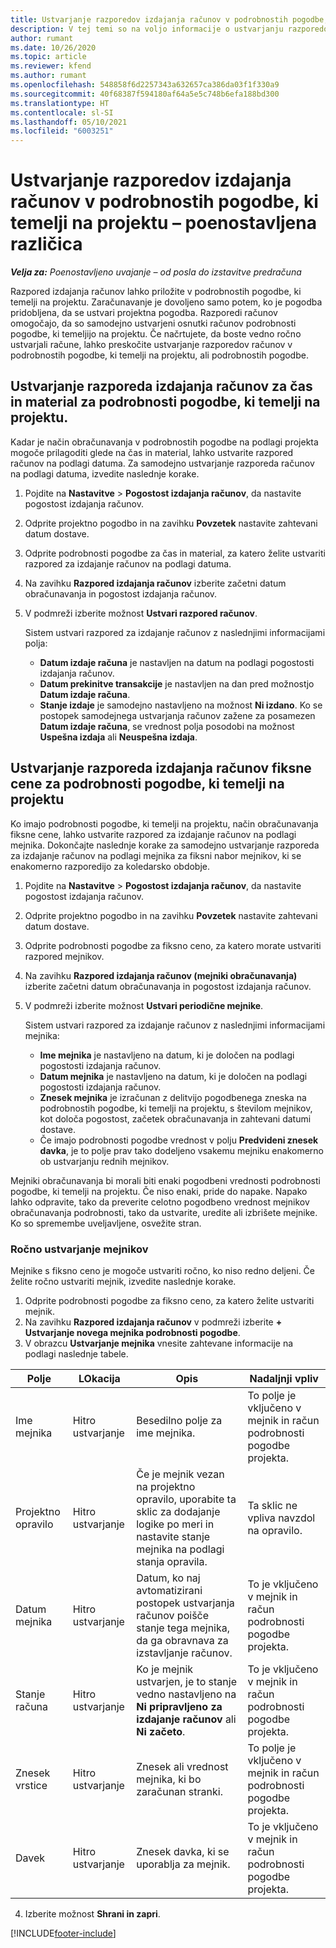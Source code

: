 ```yaml
---
title: Ustvarjanje razporedov izdajanja računov v podrobnostih pogodbe, ki temelji na projektu – poenostavljena različica
description: V tej temi so na voljo informacije o ustvarjanju razporedov računov in mejnikov.
author: rumant
ms.date: 10/26/2020
ms.topic: article
ms.reviewer: kfend
ms.author: rumant
ms.openlocfilehash: 548858f6d2257343a632657ca386da03f1f330a9
ms.sourcegitcommit: 40f68387f594180af64a5e5c748b6efa188bd300
ms.translationtype: HT
ms.contentlocale: sl-SI
ms.lasthandoff: 05/10/2021
ms.locfileid: "6003251"
---
```

# <a name="create-invoice-schedules-on-a-project-based-contract-line---lite"></a>Ustvarjanje razporedov izdajanja računov v podrobnostih pogodbe, ki temelji na projektu – poenostavljena različica

_**Velja za:** Poenostavljeno uvajanje – od posla do izstavitve predračuna_

Razpored izdajanja računov lahko priložite v podrobnostih pogodbe, ki temelji na projektu. Zaračunavanje je dovoljeno samo potem, ko je pogodba pridobljena, da se ustvari projektna pogodba. Razporedi računov omogočajo, da so samodejno ustvarjeni osnutki računov podrobnosti pogodbe, ki temeljijo na projektu. Če načrtujete, da boste vedno ročno ustvarjali račune, lahko preskočite ustvarjanje razporedov računov v podrobnostih pogodbe, ki temelji na projektu, ali podrobnostih pogodbe.

## <a name="create-a-time-and-material-invoice-schedule-for-a-project-based-contract-line"></a>Ustvarjanje razporeda izdajanja računov za čas in material za podrobnosti pogodbe, ki temelji na projektu.

Kadar je način obračunavanja v podrobnostih pogodbe na podlagi projekta mogoče prilagoditi glede na čas in material, lahko ustvarite razpored računov na podlagi datuma. Za samodejno ustvarjanje razporeda računov na podlagi datuma, izvedite naslednje korake.

1. Pojdite na **Nastavitve** > **Pogostost izdajanja računov**, da nastavite pogostost izdajanja računov.
2. Odprite projektno pogodbo in na zavihku **Povzetek** nastavite zahtevani datum dostave.
3. Odprite podrobnosti pogodbe za čas in material, za katero želite ustvariti razpored za izdajanje računov na podlagi datuma. 
4. Na zavihku **Razpored izdajanja računov** izberite začetni datum obračunavanja in pogostost izdajanja računov. 
5. V podmreži izberite možnost **Ustvari razpored računov**.

    Sistem ustvari razpored za izdajanje računov z naslednjimi informacijami polja:

    - **Datum izdaje računa** je nastavljen na datum na podlagi pogostosti izdajanja računov.
    - **Datum prekinitve transakcije** je nastavljen na dan pred možnostjo **Datum izdaje računa**.
    - **Stanje izdaje** je samodejno nastavljeno na možnost **Ni izdano**. Ko se postopek samodejnega ustvarjanja računov zažene za posamezen **Datum izdaje računa**, se vrednost polja posodobi na možnost **Uspešna izdaja** ali **Neuspešna izdaja**.

## <a name="create-a-fixed-price-invoice-schedule-for-a-project-based-contract-line"></a>Ustvarjanje razporeda izdajanja računov fiksne cene za podrobnosti pogodbe, ki temelji na projektu

Ko imajo podrobnosti pogodbe, ki temelji na projektu, način obračunavanja fiksne cene, lahko ustvarite razpored za izdajanje računov na podlagi mejnika. Dokončajte naslednje korake za samodejno ustvarjanje razporeda za izdajanje računov na podlagi mejnika za fiksni nabor mejnikov, ki se enakomerno razporedijo za koledarsko obdobje.

1. Pojdite na **Nastavitve** > **Pogostost izdajanja računov**, da nastavite pogostost izdajanja računov.
2. Odprite projektno pogodbo in na zavihku **Povzetek** nastavite zahtevani datum dostave.
3. Odprite podrobnosti pogodbe za fiksno ceno, za katero morate ustvariti razpored mejnikov. 
4. Na zavihku **Razpored izdajanja računov (mejniki obračunavanja)** izberite začetni datum obračunavanja in pogostost izdajanja računov. 
5. V podmreži izberite možnost **Ustvari periodične mejnike**.

    Sistem ustvari razpored za izdajanje računov z naslednjimi informacijami mejnika:

    - **Ime mejnika** je nastavljeno na datum, ki je določen na podlagi pogostosti izdajanja računov.
    - **Datum mejnika** je nastavljeno na datum, ki je določen na podlagi pogostosti izdajanja računov.
    - **Znesek mejnika** je izračunan z delitvijo pogodbenega zneska na podrobnostih pogodbe, ki temelji na projektu, s številom mejnikov, kot določa pogostost, začetek obračunavanja in zahtevani datumi dostave.
    - Če imajo podrobnosti pogodbe vrednost v polju **Predvideni znesek davka**, je to polje prav tako dodeljeno vsakemu mejniku enakomerno ob ustvarjanju rednih mejnikov.

Mejniki obračunavanja bi morali biti enaki pogodbeni vrednosti podrobnosti pogodbe, ki temelji na projektu. Če niso enaki, pride do napake. Napako lahko odpravite, tako da preverite celotno pogodbeno vrednost mejnikov obračunavanja podrobnosti, tako da ustvarite, uredite ali izbrišete mejnike. Ko so spremembe uveljavljene, osvežite stran.

### <a name="manually-create-milestones"></a>Ročno ustvarjanje mejnikov

Mejnike s fiksno ceno je mogoče ustvariti ročno, ko niso redno deljeni. Če želite ročno ustvariti mejnik, izvedite naslednje korake.

1. Odprite podrobnosti pogodbe za fiksno ceno, za katero želite ustvariti mejnik. 
2. Na zavihku **Razpored izdajanja računov** v podmreži izberite **+ Ustvarjanje novega mejnika podrobnosti pogodbe**.
3. V obrazcu **Ustvarjanje mejnika** vnesite zahtevane informacije na podlagi naslednje tabele. 

| Polje | LOkacija | Opis | Nadaljnji vpliv |
| --- | --- | --- | --- |
| Ime mejnika | Hitro ustvarjanje | Besedilno polje za ime mejnika. | To polje je vključeno v mejnik in račun podrobnosti pogodbe projekta. |
| Projektno opravilo | Hitro ustvarjanje | Če je mejnik vezan na projektno opravilo, uporabite ta sklic za dodajanje logike po meri in nastavite stanje mejnika na podlagi stanja opravila. | Ta sklic ne vpliva navzdol na opravilo. |
| Datum mejnika | Hitro ustvarjanje | Datum, ko naj avtomatizirani postopek ustvarjanja računov poišče stanje tega mejnika, da ga obravnava za izstavljanje računov. | To je vključeno v mejnik in račun podrobnosti pogodbe projekta. |
| Stanje računa | Hitro ustvarjanje | Ko je mejnik ustvarjen, je to stanje vedno nastavljeno na **Ni pripravljeno za izdajanje računov** ali **Ni začeto**. | To je vključeno v mejnik in račun podrobnosti pogodbe projekta. |
| Znesek vrstice | Hitro ustvarjanje | Znesek ali vrednost mejnika, ki bo zaračunan stranki. | To polje je vključeno v mejnik in račun podrobnosti pogodbe projekta. |
| Davek | Hitro ustvarjanje | Znesek davka, ki se uporablja za mejnik. | To je vključeno v mejnik in račun podrobnosti pogodbe projekta. |

4. Izberite možnost **Shrani in zapri**.


[!INCLUDE[footer-include](../../includes/footer-banner.md)]
